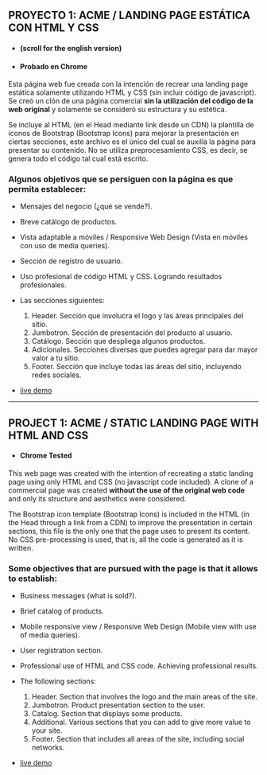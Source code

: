 ## PROYECTO 1: ACME / LANDING PAGE ESTÁTICA CON HTML Y CSS 
- #### (scroll for the english version)
- #### Probado en Chrome

Esta página web fue creada con la intención de recrear una landing page estática solamente utilizando HTML y CSS (sin incluir código de javascript). Se creó un clón de una página comercial **sin la utilización del código de la web original** y solamente se consideró su estructura y su estética. 

Se incluye al HTML (en el Head mediante link desde un CDN) la plantilla de iconos de Bootstrap (Bootstrap Icons) para mejorar la presentación en ciertas secciones, este archivo es el único del cual se auxilia la página para presentar su contenido. No se utiliza preprocesamiento CSS, es decir, se genera todo el código tal cual está escrito.  

### Algunos objetivos que se persiguen con la página es que permita establecer:

- Mensajes del negocio (¿qué se vende?).
- Breve catálogo de productos.
- Vista adaptable a móviles / Responsive Web Design (Vista en móviles con uso de media queries).
- Sección de registro de usuario.
- Uso profesional de código HTML y CSS. Logrando resultados profesionales.
- Las secciones siguientes:
    1. Header. Sección que involucra el logo y las áreas principales del sitio.
    2. Jumbotron. Sección de presentación del producto al usuario. 
    3. Catálogo. Sección que despliega algunos productos.
    4. Adicionales. Secciones diversas que puedes agregar para dar mayor valor a tu sitio.
    5. Footer. Sección que incluye todas las áreas del sitio, incluyendo redes sociales.

- [live demo](https://xcamarillox.github.io/proyecto-1/index.html)

_________________


## PROJECT 1: ACME / STATIC LANDING PAGE WITH HTML AND CSS
- #### Chrome Tested

This web page was created with the intention of recreating a static landing page using only HTML and CSS (no javascript code included). A clone of a commercial page was created **without the use of the original web code** and only its structure and aesthetics were considered.

The Bootstrap icon template (Bootstrap Icons) is included in the HTML (in the Head through a link from a CDN) to improve the presentation in certain sections, this file is the only one that the page uses to present its content. No CSS pre-processing is used, that is, all the code is generated as it is written.

### Some objectives that are pursued with the page is that it allows to establish:

- Business messages (what is sold?).
- Brief catalog of products.
- Mobile responsive view / Responsive Web Design (Mobile view with use of media queries).
- User registration section.
- Professional use of HTML and CSS code. Achieving professional results.
- The following sections:
    1. Header. Section that involves the logo and the main areas of the site.
    2. Jumbotron. Product presentation section to the user.
    3. Catalog. Section that displays some products.
    4. Additional. Various sections that you can add to give more value to your site.
    5. Footer. Section that includes all areas of the site, including social networks.

- [live demo](https://xcamarillox.github.io/proyecto-1/index.html)